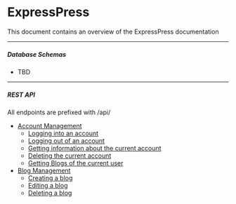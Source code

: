 # ExpressPress
This document contains an overview of the ExpressPress documentation

---

##### Database Schemas
- TBD

---

##### REST API
All endpoints are prefixed with /api/

- [Account Management](./api/account-management.md)
  - [Logging into an account](./api/account-management.md#logging-in-to-an-account)
  - [Logging out of an account](./api/account-management.md#logging-out-of-an-account)
  - [Getting information about the current account](./api/account-management.md#getting-account-information)
  - [Deleting the current account](./api/account-management.md#deleting-the-current-account)
  - [Getting Blogs of the current user](./api/account-management.md#getting-the-current-accounts-posted-blogs)
- [Blog Management](./api/blogging-management.md)
  - [Creating a blog](./api/blogging-management.md#creating-a-blog)
  - [Editing a blog](./api/blogging-management.md#editing-a-blog)
  - [Deleting a blog](./api/blogging-management.md#deleting-a-blog)